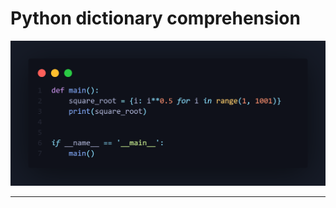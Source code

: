 # Python dictionary comprehension

<img src="cover-readme.png" alt="readme-top-image">

<br>

---

<br>